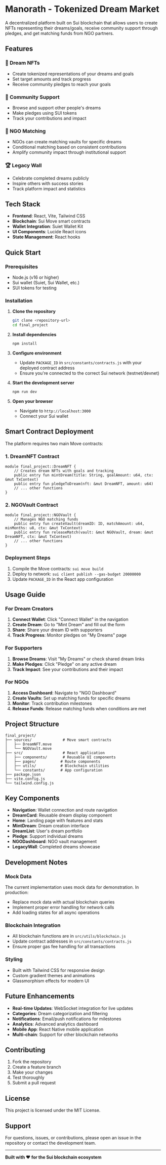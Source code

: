 # Manorath - Tokenized Dream Market

A decentralized platform built on Sui blockchain that allows users to create NFTs representing their dreams/goals, receive community support through pledges, and get matching funds from NGO partners.

## Features

### 🎯 **Dream NFTs**
- Create tokenized representations of your dreams and goals
- Set target amounts and track progress
- Receive community pledges to reach your goals

### 🤝 **Community Support**
- Browse and support other people's dreams
- Make pledges using SUI tokens
- Track your contributions and impact

### 🏢 **NGO Matching**
- NGOs can create matching vaults for specific dreams
- Conditional matching based on consistent contributions
- Amplify community impact through institutional support

### 🏆 **Legacy Wall**
- Celebrate completed dreams publicly
- Inspire others with success stories
- Track platform impact and statistics

## Tech Stack

- **Frontend**: React, Vite, Tailwind CSS
- **Blockchain**: Sui Move smart contracts
- **Wallet Integration**: Suiet Wallet Kit
- **UI Components**: Lucide React icons
- **State Management**: React hooks

## Quick Start

### Prerequisites
- Node.js (v16 or higher)
- Sui wallet (Suiet, Sui Wallet, etc.)
- SUI tokens for testing

### Installation

1. **Clone the repository**
   ```bash
   git clone <repository-url>
   cd final_project
   ```

2. **Install dependencies**
   ```bash
   npm install
   ```

3. **Configure environment**
   - Update `PACKAGE_ID` in `src/constants/contracts.js` with your deployed contract address
   - Ensure you're connected to the correct Sui network (testnet/devnet)

4. **Start the development server**
   ```bash
   npm run dev
   ```

5. **Open your browser**
   - Navigate to `http://localhost:3000`
   - Connect your Sui wallet

## Smart Contract Deployment

The platform requires two main Move contracts:

### 1. DreamNFT Contract
```move
module final_project::DreamNFT {
    // Creates dream NFTs with goals and tracking
    public entry fun mintDream(title: String, goalAmount: u64, ctx: &mut TxContext)
    public entry fun pledgeToDream(nft: &mut DreamNFT, amount: u64)
    // ... other functions
}
```

### 2. NGOVault Contract
```move
module final_project::NGOVault {
    // Manages NGO matching funds
    public entry fun createVault(dreamID: ID, matchAmount: u64, minMonths: u8, ctx: &mut TxContext)
    public entry fun releaseMatch(vault: &mut NGOVault, dream: &mut DreamNFT, ctx: &mut TxContext)
    // ... other functions
}
```

### Deployment Steps
1. Compile the Move contracts: `sui move build`
2. Deploy to network: `sui client publish --gas-budget 20000000`
3. Update `PACKAGE_ID` in the React app configuration

## Usage Guide

### For Dream Creators
1. **Connect Wallet**: Click "Connect Wallet" in the navigation
2. **Create Dream**: Go to "Mint Dream" and fill out the form
3. **Share**: Share your dream ID with supporters
4. **Track Progress**: Monitor pledges on "My Dreams" page

### For Supporters
1. **Browse Dreams**: Visit "My Dreams" or check shared dream links
2. **Make Pledges**: Click "Pledge" on any active dream
3. **Track Impact**: See your contributions and their impact

### For NGOs
1. **Access Dashboard**: Navigate to "NGO Dashboard"
2. **Create Vaults**: Set up matching funds for specific dreams
3. **Monitor**: Track contribution milestones
4. **Release Funds**: Release matching funds when conditions are met

## Project Structure

```
final_project/
├── sources/              # Move smart contracts
│   ├── DreamNFT.move
│   └── NGOVault.move
├── src/                  # React application
│   ├── components/       # Reusable UI components
│   ├── pages/           # Route components
│   ├── utils/           # Blockchain utilities
│   └── constants/       # App configuration
├── package.json
├── vite.config.js
└── tailwind.config.js
```

## Key Components

- **Navigation**: Wallet connection and route navigation
- **DreamCard**: Reusable dream display component
- **Home**: Landing page with features and stats
- **MintDream**: Dream creation interface
- **DreamList**: User's dream portfolio
- **Pledge**: Support individual dreams
- **NGODashboard**: NGO vault management
- **LegacyWall**: Completed dreams showcase

## Development Notes

### Mock Data
The current implementation uses mock data for demonstration. In production:
- Replace mock data with actual blockchain queries
- Implement proper error handling for network calls
- Add loading states for all async operations

### Blockchain Integration
- All blockchain functions are in `src/utils/blockchain.js`
- Update contract addresses in `src/constants/contracts.js`
- Ensure proper gas fee handling for all transactions

### Styling
- Built with Tailwind CSS for responsive design
- Custom gradient themes and animations
- Glassmorphism effects for modern UI

## Future Enhancements

- **Real-time Updates**: WebSocket integration for live updates
- **Categories**: Dream categorization and filtering
- **Notifications**: Email/push notifications for milestones
- **Analytics**: Advanced analytics dashboard
- **Mobile App**: React Native mobile application
- **Multi-chain**: Support for other blockchain networks

## Contributing

1. Fork the repository
2. Create a feature branch
3. Make your changes
4. Test thoroughly
5. Submit a pull request

## License

This project is licensed under the MIT License.

## Support

For questions, issues, or contributions, please open an issue in the repository or contact the development team.

---

**Built with ❤️ for the Sui blockchain ecosystem** 